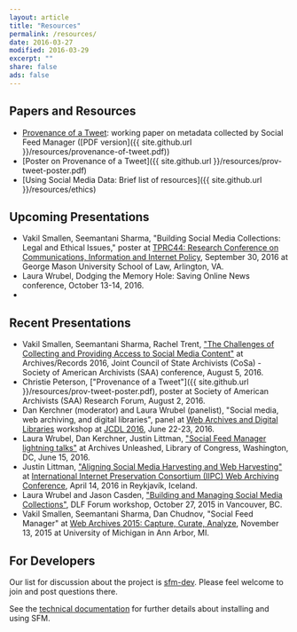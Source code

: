```yaml
---
layout: article
title: "Resources"
permalink: /resources/
date: 2016-03-27
modified: 2016-03-29
excerpt: ""
share: false
ads: false
---
```



Papers and Resources
--------------------
* [Provenance of a Tweet](https://scholarspace.library.gwu.edu/files/h128nd689): working paper on metadata collected by Social Feed Manager ([PDF version]({{ site.github.url }}/resources/provenance-of-tweet.pdf))
* [Poster on Provenance of a Tweet]({{ site.github.url }}/resources/prov-tweet-poster.pdf) 
* [Using Social Media Data: Brief list of resources]({{ site.github.url }}/resources/ethics)

Upcoming Presentations
----------------------
* Vakil Smallen, Seemantani Sharma, "Building Social Media Collections: Legal and Ethical Issues," poster at [TPRC44: Research Conference on Communications, Information and Internet Policy](http://www.tprcweb.com/), September 30, 2016 at George Mason University School of Law, Arlington, VA.
* Laura Wrubel, Dodging the Memory Hole: Saving Online News conference, October 13-14, 2016. 
* 
Recent Presentations
--------------------
* Vakil Smallen, Seemantani Sharma, Rachel Trent, ["The Challenges of Collecting and Providing Access to Social Media Content"](https://drive.google.com/a/email.gwu.edu/file/d/0BzMejufPhqBaMXBjM21vTUR1QTA/view?usp=sharing) at Archives/Records 2016, Joint Council of State Archivists (CoSa) - Society of American Archivists (SAA) conference, August 5, 2016.
* Christie Peterson, ["Provenance of a Tweet"]({{ site.github.url }}/resources/prov-tweet-poster.pdf), poster at Society of American Archivists (SAA) Research Forum, August 2, 2016.
* Dan Kerchner (moderator) and Laura Wrubel (panelist), "Social media, web archiving, and digital libraries", panel at [Web Archives and Digital Libraries](http://fox.cs.vt.edu/wadl2016.html) workshop at [JCDL 2016](http://www.jcdl2016.org), June 22-23, 2016.
* Laura Wrubel, Dan Kerchner, Justin Littman, ["Social Feed Manager lightning talks"](https://docs.google.com/presentation/d/14LiqnLAKAI6H9t8gttIIzO0KnnFCTSrONML-ZEmuXDc/edit?usp=sharing) at Archives Unleashed, Library of Congress, Washington, DC, June 15, 2016.
* Justin Littman, ["Aligning Social Media Harvesting and Web Harvesting"](https://t.co/Rj8LEbBOp8) at [International Internet Preservation Consortium (IIPC) Web Archiving Conference](http://netpreserve.org/2016-WAC), April 14, 2016 in Reykjavík, Iceland.
* Laura Wrubel and Jason Casden, ["Building and Managing Social Media Collections"](http://www.slideshare.net/casden/building-and-managing-social-media-collections), DLF Forum workshop, October 27, 2015 in Vancouver, BC.
* Vakil Smallen, Seemantani Sharma, Dan Chudnov, "Social Feed Manager" at [Web Archives 2015: Capture, Curate, Analyze](http://www.lib.umich.edu/webarchivesconference), November 13, 2015 at University of Michigan in Ann Arbor, MI. 


For Developers
--------------

Our list for discussion about the project is [sfm-dev](https://groups.google.com/forum/#!forum/sfm-dev). Please feel welcome to join and post questions there.

See the [technical documentation](https://sfm.readthedocs.org) for further details about installing and using SFM. 

